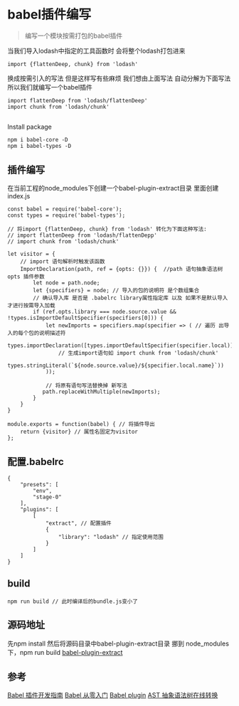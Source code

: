 # babel插件编写

> 编写一个模块按需打包的babel插件

当我们导入lodash中指定的工具函数时 会将整个lodash打包进来

```
import {flattenDeep, chunk} from 'lodash'

```

换成按需引入的写法 但是这样写有些麻烦 我们想由上面写法 自动分解为下面写法 所以我们就编写一个babel插件

```
import flattenDeep from 'lodash/flattenDeep'
import chunk from 'lodash/chunk'
```

##

Install package

```
npm i babel-core -D
npm i babel-types -D
```

## 插件编写

在当前工程的node_modules下创建一个babel-plugin-extract目录 里面创建index.js

```
const babel = require('babel-core');
const types = require('babel-types');

// 将import {flattenDeep, chunk} from 'lodash' 转化为下面这种写法:
// import flattenDeep from 'lodash/flattenDepp'
// import chunk from 'lodash/chunk'

let visitor = {
    // import 语句解析时触发该函数
    ImportDeclaration(path, ref = {opts: {}}) {  //path 语句抽象语法树 opts 插件参数
        let node = path.node;
        let {specifiers} = node; // 导入的包的说明符 是个数组集合
        // 确认导入库 是否是 .babelrc library属性指定库 以及 如果不是默认导入 才进行按需导入加载
        if (ref.opts.library === node.source.value && !types.isImportDefaultSpecifier(specifiers[0])) {
            let newImports = specifiers.map(specifier => ( // 遍历 出导入的每个包的说明描述符
                types.importDeclaration([types.importDefaultSpecifier(specifier.local)],
                // 生成import语句如 import chunk from 'lodash/chunk'
                types.stringLiteral(`${node.source.value}/${specifier.local.name}`))
            ));

            // 将原有语句写法替换掉 新写法
           path.replaceWithMultiple(newImports);
        }
    }
}

module.exports = function(babel) { // 将插件导出
    return {visitor} // 属性名固定为visitor
};

```

## 配置.babelrc

```
{
    "presets": [
        "env",
        "stage-0"
    ],
    "plugins": [
        [
            "extract", // 配置插件
            {
                "library": "lodash" // 指定使用范围
            }
        ]
    ]
}

```

## build

```
npm run build // 此时编译后的bundle.js变小了
```

## 源码地址
先npm install 然后将源码目录中babel-plugin-extract目录 挪到 node_modules下，npm run build
[babel-plugin-extract](https://github.com/Lwenli1224/babel-plugin-extract)


## 参考
[Babel 插件开发指南](https://github.com/brigand/babel-plugin-handbook/blob/master/translations/zh-Hans/README.md#asts)
[Babel 从零入门](http://web.jobbole.com/91277/)
[Babel plugin](https://babeljs.cn/docs/plugins/)
[AST 抽象语法树在线转换](http://astexplorer.net/)
